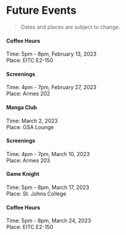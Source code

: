 <!-- # Current Events

<br>





<br>
<br>


--- -->

# Future Events
> Dates and places are subject to change.


#### Coffee Hours
Time: 5pm - 8pm, February 13, 2023  
Place: EITC E2-150

#### Screenings
Time: 4pm - 7pm, February 27, 2023  
Place: Armes 202

#### Manga Club
Time: March 2, 2023  
Place: GSA Lounge

#### Screenings
Time: 4pm - 7pm, March 10, 2023  
Place: Armes 203

#### Game Knight
Time: 5pm - 8pm, March 17, 2023  
Place: St. Johns College

#### Coffee Hours
Time: 5pm - 8pm, March 24, 2023  
Place: EITC E2-150

